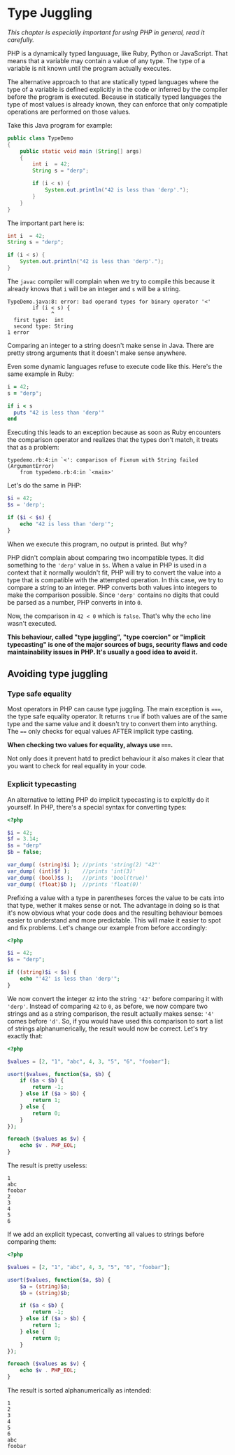 # Type Juggling

*This chapter is especially important for using PHP in general, read it carefully.*

PHP is a dynamically typed languuage, like Ruby, Python or JavaScript. That means that a variable may contain a value of any type. The type of a variable is nit known until the program actually executes.

The alternative approach to that are statically typed languages where the type of a variable is defined explicitly in the code or inferred by the compiler before the program is executed. Because in statically typed languages the type of most values is already known, they can enforce that only compatiple operations are performed on those values.

Take this Java program for example:

```java
public class TypeDemo 
{
    public static void main (String[] args)
    {
        int i  = 42;
        String s = "derp";

        if (i < s) {
            System.out.println("42 is less than 'derp'.");
        }
    }
}
```

The important part here is:

```java
int i  = 42;
String s = "derp";

if (i < s) {
    System.out.println("42 is less than 'derp'.");
}
```

The `javac` compiler will complain when we try to compile this because it already knows that `i` will be an integer and `s` will be a string.

```
TypeDemo.java:8: error: bad operand types for binary operator '<'
        if (i < s) {
              ^
  first type:  int
  second type: String
1 error
```

Comparing an integer to a string doesn't make sense in Java. There are pretty strong arguments that it doesn't make sense anywhere.

Even some dynamic languages refuse to execute code like this. Here's the same example in Ruby:

```rb
i = 42;
s = "derp";

if i < s
  puts "42 is less than 'derp'"
end
```

Executing this leads to an exception because as soon as Ruby encounters the comparison operator and realizes that the types don't match, it treats that as a problem:

```
typedemo.rb:4:in `<': comparison of Fixnum with String failed (ArgumentError)
	from typedemo.rb:4:in `<main>'
```

Let's do the same in PHP:

```php
$i = 42;
$s = 'derp';

if ($i < $s) {
    echo "42 is less than 'derp'";
}
```

When we execute this program, no output is printed. But why?

PHP didn't complain about comparing two incompatible types. It did something to the `'derp'` value in `$s`. When a value in PHP is used in a context that it normally wouldn't fit, PHP will try to convert the value into a type that is compatible with the attempted operation. In this case, we try to compare a string to an integer. PHP converts both values into integers to make the comparison possible. Since `'derp'` contains no digits that could be parsed as a number, PHP converts in into `0`.

Now, the comparison in `42 < 0` which is `false`. That's why the `echo` line wasn't executed.

**This behaviour, called "type juggling", "type coercion" or "implicit typecasting" is one of the major sources of bugs, security flaws and code maintainability issues in PHP. It's usually a good idea to avoid it.**

## Avoiding type juggling

### Type safe equality

Most operators in PHP can cause type juggling. The main exception is `===`, the type safe equality operator. It returns `true` if both values are of the same type and the same value and it doesn't try to convert them into anything. The `==` only checks for equal values AFTER implicit type casting.

**When checking two values for equality, always use `===`.**

Not only does it prevent hatd to predict behaviour it also makes it clear that you want to check for real equality in your code.

### Explicit typecasting

An alternative to letting PHP do implicit typecasting is to explcitly do it yourself. In PHP, there's a special syntax for converting types:

```php
<?php

$i = 42;
$f = 3.14;
$s = "derp"
$b = false;

var_dump( (string)$i ); //prints 'string(2) "42"'
var_dump( (int)$f );    //prints 'int(3)'
var_dump( (bool)$s );   //prints 'bool(true)'
var_dump( (float)$b );  //prints 'float(0)'
```

Prefixing a value with a type in parentheses forces the value to be cats into that type, wether it makes sense or not. The advantage in doing so is that it's now obvious what your code does and the resulting behaviour bemoes easier to understand and more predictable. This will make it easier to spot and fix problems. Let's change our example from before accordingly:

```php
<?php

$i = 42;
$s = "derp";

if ((string)$i < $s) {
    echo "'42' is less than 'derp'";
}
```

We now convert the integer `42` into the string `'42'` before comparing it with `'derp'`. Instead of comparing `42` to `0`, as before, we now compare two strings and as a string comparison, the result actually makes sense: `'4'` comes before `'d'`. So, if you would have used this comparison to sort a list of strings alphanumerically, the result would now be correct. Let's try exactly that:

```php
<?php

$values = [2, "1", "abc", 4, 3, "5", "6", "foobar"];

usort($values, function($a, $b) {
    if ($a < $b) {
        return -1;
    } else if ($a > $b) {
        return 1;
    } else {
        return 0;
    }
});

foreach ($values as $v) {
    echo $v . PHP_EOL;
}
```

The result is pretty useless:

```
1
abc
foobar
2
3
4
5
6
```

If we add an explicit typecast, converting all values to strings before comparing them:

```php
<?php

$values = [2, "1", "abc", 4, 3, "5", "6", "foobar"];

usort($values, function($a, $b) {
    $a = (string)$a;
    $b = (string)$b;

    if ($a < $b) {
        return -1;
    } else if ($a > $b) {
        return 1;
    } else {
        return 0;
    }
});

foreach ($values as $v) {
    echo $v . PHP_EOL;
}
```

The result is sorted alphanumerically as intended:

```
1
2
3
4
5
6
abc
foobar
```
